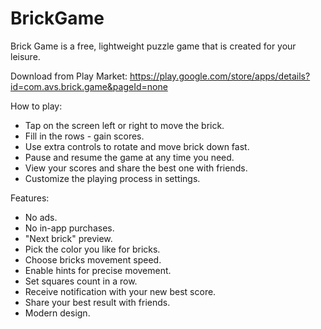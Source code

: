 # BrickGame
Brick Game is a free, lightweight puzzle game that is created for your leisure.

Download from Play Market: https://play.google.com/store/apps/details?id=com.avs.brick.game&pageId=none

How to play:

- Tap on the screen left or right to move the brick.
- Fill in the rows - gain scores.
- Use extra controls to rotate and move brick down fast.
- Pause and resume the game at any time you need.
- View your scores and share the best one with friends.
- Customize the playing process in settings.

Features:

- No ads.
- No in-app purchases. 
- "Next brick" preview. 
- Pick the color you like for bricks.
- Choose bricks movement speed.
- Enable hints for precise movement.
- Set squares count in a row.
- Receive notification with your new best score.
- Share your best result with friends.
- Modern design.
